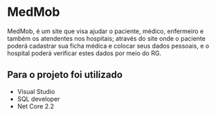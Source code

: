 # MedMob
MedMob, é um site que visa ajudar o paciente, médico, enfermeiro e também os atendentes nos hospitais; através do site onde o paciente poderá cadastrar sua ficha médica e colocar seus dados pessoais, e o hospital poderá verificar estes dados por meio do RG. 

## Para o projeto foi utilizado
  * Visual Studio
  * SQL developer
  * Net Core 2.2
